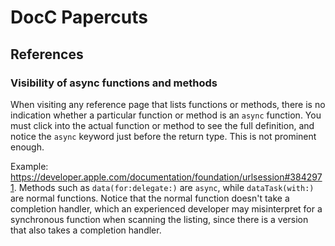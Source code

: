 # DocC Papercuts

## References

### Visibility of async functions and methods

When visiting any reference page that lists functions or methods, there is no indication whether a
particular function or method is an `async` function. You must click into the actual function or
method to see the full definition, and notice the `async` keyword just before the return type. This
is not prominent enough.

Example: https://developer.apple.com/documentation/foundation/urlsession#3842971. Methods such as
`data(for:delegate:)` are `async`, while `dataTask(with:)` are normal functions. Notice that the
normal function doesn't take a completion handler, which an experienced developer may misinterpret
for a synchronous function when scanning the listing, since there is a version that also takes a
completion handler.
